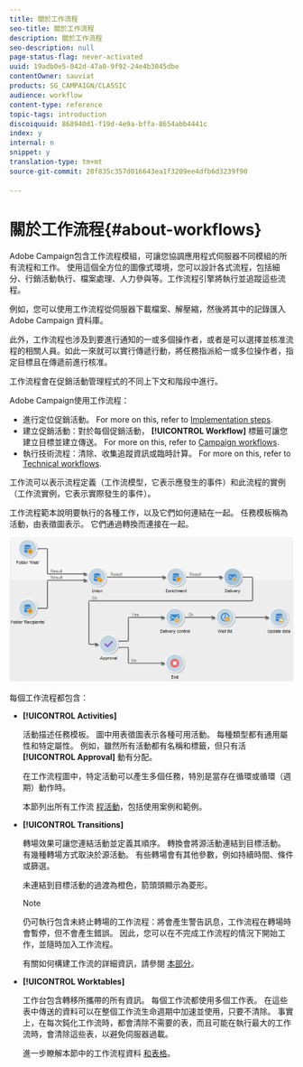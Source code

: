 ```yaml
---
title: 關於工作流程
seo-title: 關於工作流程
description: 關於工作流程
seo-description: null
page-status-flag: never-activated
uuid: 19adb0e5-042d-47a0-9f92-24e4b3045dbe
contentOwner: sauviat
products: SG_CAMPAIGN/CLASSIC
audience: workflow
content-type: reference
topic-tags: introduction
discoiquuid: 868940d1-f19d-4e9a-bffa-8654abb4441c
index: y
internal: n
snippet: y
translation-type: tm+mt
source-git-commit: 20f835c357d016643ea1f3209ee4dfb6d3239f90

---
```



# 關於工作流程{#about-workflows}

Adobe Campaign包含工作流程模組，可讓您協調應用程式伺服器不同模組的所有流程和工作。 使用這個全方位的圖像式環境，您可以設計各式流程，包括細分、行銷活動執行、檔案處理、人力參與等。工作流程引擎將執行並追蹤這些流程。

例如，您可以使用工作流程從伺服器下載檔案、解壓縮，然後將其中的記錄匯入 Adobe Campaign 資料庫。

此外，工作流程也涉及到要進行通知的一或多個操作者，或者是可以選擇並核准流程的相關人員。如此一來就可以實行傳遞行動，將任務指派給一或多位操作者，指定目標且在傳遞前進行核准。

工作流程會在促銷活動管理程式的不同上下文和階段中進行。

Adobe Campaign使用工作流程：

* 進行定位促銷活動。 For more on this, refer to [Implementation steps](../../workflow/using/building-a-workflow.md#implementation-steps-).
* 建立促銷活動：對於每個促銷活動， **[!UICONTROL Workflow]** 標籤可讓您建立目標並建立傳送。 For more on this, refer to [Campaign workflows](../../workflow/using/building-a-workflow.md#campaign-workflows).
* 執行技術流程：清除、收集追蹤資訊或臨時計算。 For more on this, refer to [Technical workflows](../../workflow/using/building-a-workflow.md#technical-workflows).

工作流可以表示流程定義（工作流模型，它表示應發生的事件）和此流程的實例（工作流實例，它表示實際發生的事件）。

工作流程範本說明要執行的各種工作，以及它們如何連結在一起。 任務模板稱為活動，由表徵圖表示。 它們通過轉換而連接在一起。

![](assets/example1.png)

每個工作流程都包含：

* **[!UICONTROL Activities]**

   活動描述任務模板。 圖中用表徵圖表示各種可用活動。 每種類型都有通用屬性和特定屬性。 例如，雖然所有活動都有名稱和標籤，但只有活 **[!UICONTROL Approval]** 動有分配。

   在工作流程圖中，特定活動可以產生多個任務，特別是當存在循環或循環（週期）動作時。

   本節列出所有工作流 [程活動](../../workflow/using/about-activities.md)，包括使用案例和範例。

* **[!UICONTROL Transitions]**

   轉場效果可讓您連結活動並定義其順序。 轉換會將源活動連結到目標活動。 有幾種轉場方式取決於源活動。 有些轉場會有其他參數，例如持續時間、條件或篩選。

   未連結到目標活動的過渡為橙色，箭頭頭顯示為菱形。

   >[!NOTE]
   >
   >仍可執行包含未終止轉場的工作流程：將會產生警告訊息，工作流程在轉場時會暫停，但不會產生錯誤。 因此，您可以在不完成工作流程的情況下開始工作，並隨時加入工作流程。

   有關如何構建工作流的詳細資訊，請參閱 [本部分](../../workflow/using/building-a-workflow.md)。

* **[!UICONTROL Worktables]**

   工作台包含轉移所攜帶的所有資訊。 每個工作流都使用多個工作表。 在這些表中傳送的資料可以在整個工作流生命週期中加速並使用，只要不清除。 事實上，在每次鈍化工作流時，都會清除不需要的表，而且可能在執行最大的工作流時，會清除這些表，以避免伺服器過載。

   進一步瞭解本節中的工作流程資料 [和表格](../../workflow/using/how-to-use-workflow-data.md)。

